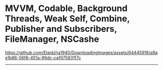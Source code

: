 MVVM, Codable, Background Threads, Weak Self, Combine, Publisher and Subscribers, FileManager, NSCashe
=====

https://github.com/Elaidzha1940/DownloadingImages/assets/64445918/a9ae1b86-56f8-451a-99dc-caf075831f7c

-----
